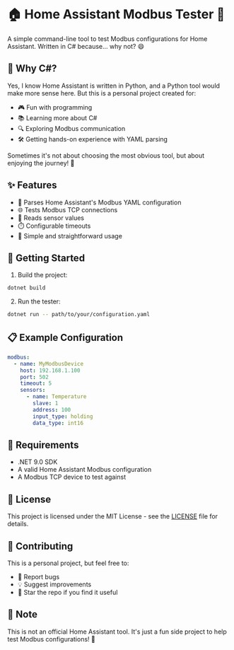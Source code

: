 # 🏠 Home Assistant Modbus Tester 🔧

A simple command-line tool to test Modbus configurations for Home Assistant. Written in C# because... why not? 😄

## 🤔 Why C#?

Yes, I know Home Assistant is written in Python, and a Python tool would make more sense here. But this is a personal project created for:
- 🎮 Fun with programming
- 📚 Learning more about C#
- 🔍 Exploring Modbus communication
- 🛠️ Getting hands-on experience with YAML parsing

Sometimes it's not about choosing the most obvious tool, but about enjoying the journey! 🚀

## ✨ Features

- 📝 Parses Home Assistant's Modbus YAML configuration
- 🌐 Tests Modbus TCP connections
- 🔄 Reads sensor values
- ⏱️ Configurable timeouts
- 🎯 Simple and straightforward usage

## 🚀 Getting Started

1. Build the project:
```bash
dotnet build
```

2. Run the tester:
```bash
dotnet run -- path/to/your/configuration.yaml
```

## 📋 Example Configuration

```yaml
modbus:
  - name: MyModbusDevice
    host: 192.168.1.100
    port: 502
    timeout: 5
    sensors:
      - name: Temperature
        slave: 1
        address: 100
        input_type: holding
        data_type: int16
```

## 🔧 Requirements

- .NET 9.0 SDK
- A valid Home Assistant Modbus configuration
- A Modbus TCP device to test against

## 📄 License

This project is licensed under the MIT License - see the [LICENSE](LICENSE) file for details.

## 🤝 Contributing

This is a personal project, but feel free to:
- 🐛 Report bugs
- 💡 Suggest improvements
- 🌟 Star the repo if you find it useful

## 📝 Note

This is not an official Home Assistant tool. It's just a fun side project to help test Modbus configurations! 🎈
